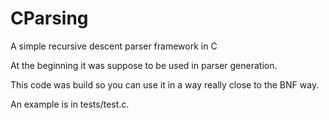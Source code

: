 CParsing
========

A simple recursive descent parser framework in C

At the beginning it was suppose to be used in parser generation.

This code was build so you can use it in a way really close to the BNF way.

An example is in tests/test.c.
